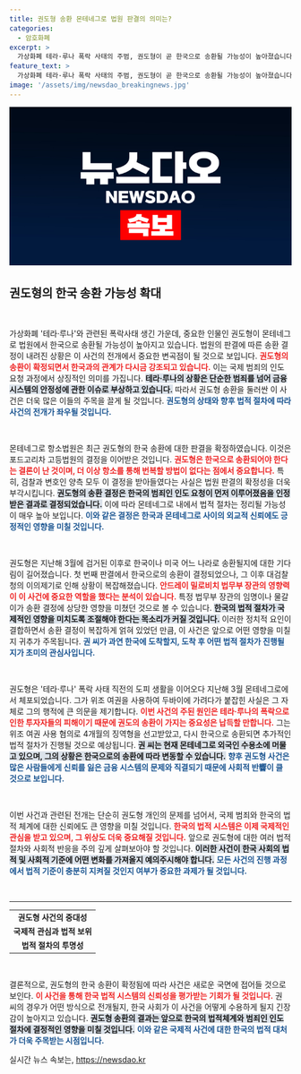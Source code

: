 ```yaml
---
title: 권도형 송환 몬테네그로 법원 판결의 의미는?
categories:
  - 암호화폐
excerpt: >
  가상화폐 테라·루나 폭락 사태의 주범, 권도형이 곧 한국으로 송환될 가능성이 높아졌습니다. 몬테네그로 법원이 한국행 판결을 확정 짓고, 이제 그의 향후 행보에 세간의 이목이 집중되고 있습니다!
feature_text: >
  가상화폐 테라·루나 폭락 사태의 주범, 권도형이 곧 한국으로 송환될 가능성이 높아졌습니다. 몬테네그로 법원이 한국행 판결을 확정 짓고, 이제 그의 향후 행보에 세간의 이목이 집중되고 있습니다!
image: '/assets/img/newsdao_breakingnews.jpg'
---
```


<p><img src="/assets/img/newsdao_breakingnews.jpg" alt="koreaapp 속보" /></p>

<h2 data-ke-size="size26">권도형의 한국 송환 가능성 확대</h2>

<p data-ke-size="size16">&nbsp;</p>

<p>가상화폐 '테라·루나'와 관련된 폭락사태 생긴 가운데, 중요한 인물인 권도형이 몬테네그로 법원에서 한국으로 송환될 가능성이 높아지고 있습니다. 법원의 판결에 따른 송환 결정이 내려진 상황은 이 사건의 전개에서 중요한 변곡점이 될 것으로 보입니다. <b><span style="color: #ee2323;">권도형의 송환이 확정되면서 한국과의 관계가 다시금 강조되고 있습니다.</span></b> 이는 국제 범죄의 인도 요청 과정에서 상징적인 의미를 가집니다. <b><span style="background-color: #21538527;">테라·루나의 상황은 단순한 범죄를 넘어 금융 시스템의 안정성에 관한 이슈로 부상하고 있습니다.</span></b> 따라서 권도형 송환을 둘러싼 이 사건은 더욱 많은 이들의 주목을 끌게 될 것입니다. <b><span style="color: #1a5490;">권도형의 상태와 향후 법적 절차에 따라 사건의 전개가 좌우될 것입니다.</span></b></p>

<p data-ke-size="size16">&nbsp;</p>

<p>몬테네그로 항소법원은 최근 권도형의 한국 송환에 대한 판결을 확정하였습니다. 이것은 포드고리차 고등법원의 결정을 이어받은 것입니다. <b><span style="color: #ee2323;">권도형은 한국으로 송환되어야 한다는 결론이 난 것이며, 더 이상 항소를 통해 번복할 방법이 없다는 점에서 중요합니다.</span></b> 특히, 검찰과 변호인 양측 모두 이 결정을 받아들였다는 사실은 법원 판결의 확정성을 더욱 부각시킵니다. <b><span style="background-color: #21538527;">권도형의 송환 결정은 한국의 범죄인 인도 요청이 먼저 이루어졌음을 인정받은 결과로 결정되었습니다.</span></b> 이에 따라 몬테네그로 내에서 법적 절차는 정리될 가능성이 매우 높아 보입니다. <b><span style="color: #1a5490;">이와 같은 결정은 한국과 몬테네그로 사이의 외교적 신뢰에도 긍정적인 영향을 미칠 것입니다.</span></b></p>

<p data-ke-size="size16">&nbsp;</p>

<p>권도형은 지난해 3월에 검거된 이후로 한국이나 미국 어느 나라로 송환될지에 대한 기다림이 길어졌습니다. 첫 번째 판결에서 한국으로의 송환이 결정되었으나, 그 이후 대검찰청의 이의제기로 인해 상황이 복잡해졌습니다. <b><span style="color: #ee2323;">안드레이 밀로비치 법무부 장관의 영향력이 이 사건에 중요한 역할을 했다는 분석이 있습니다.</span></b> 특정 법무부 장관의 임명이나 물갈이가 송환 결정에 상당한 영향을 미쳤던 것으로 볼 수 있습니다. <b><span style="background-color: #21538527;">한국의 법적 절차가 국제적인 영향을 미치도록 조절해야 한다는 목소리가 커질 것입니다.</span></b> 이러한 정치적 요인이 결합하면서 송환 결정이 복잡하게 얽혀 있었던 만큼, 이 사건은 앞으로 어떤 영향을 미칠지 귀추가 주목됩니다. <b><span style="color: #1a5490;">권 씨가 과연 한국에 도착할지, 도착 후 어떤 법적 절차가 진행될지가 초미의 관심사입니다.</span></b></p>

<p data-ke-size="size16">&nbsp;</p>

<p>권도형은 '테라·루나' 폭락 사태 직전의 도피 생활을 이어오다 지난해 3월 몬테네그로에서 체포되었습니다. 그가 위조 여권을 사용하여 두바이에 가려다가 붙잡힌 사실은 그 자체로 그의 행적에 큰 의문을 제기합니다. <b><span style="color: #ee2323;">이번 사건의 주된 원인은 테라·루나의 폭락으로 인한 투자자들의 피해이기 때문에 권도의 송환이 가지는 중요성은 납득할 만합니다.</span></b> 그는 위조 여권 사용 혐의로 4개월의 징역형을 선고받았고, 다시 한국으로 송환되면 추가적인 법적 절차가 진행될 것으로 예상됩니다. <b><span style="background-color: #21538527;">권 씨는 현재 몬테네그로 외국인 수용소에 머물고 있으며, 그의 상황은 한국으로의 송환에 따라 변동할 수 있습니다.</span></b> <b><span style="color: #1a5490;">향후 권도형 사건은 많은 사람들에게 신뢰를 잃은 금융 시스템의 문제와 직결되기 때문에 사회적 반響이 클 것으로 보입니다.</span></b></p>

<p data-ke-size="size16">&nbsp;</p> 

<p>이번 사건과 관련된 전개는 단순히 권도형 개인의 문제를 넘어서, 국제 범죄와 한국의 법적 체계에 대한 신뢰에도 큰 영향을 미칠 것입니다. <b><span style="color: #ee2323;">한국의 법적 시스템은 이제 국제적인 관심을 받고 있으며, 그 위상도 더욱 중요해질 것입니다.</span></b> 앞으로 권도형에 대한 여러 법적 절차와 사회적 반응을 주의 깊게 살펴보아야 할 것입니다. <b><span style="background-color: #21538527;">이러한 사건이 한국 사회의 법적 및 사회적 기준에 어떤 변화를 가져올지 예의주시해야 합니다.</span></b> <b><span style="color: #1a5490;">모든 사건의 진행 과정에서 법적 기준이 충분히 지켜질 것인지 여부가 중요한 과제가 될 것입니다.</span></b></p>

<p data-ke-size="size16">&nbsp;</p>

<hr style="border: 1px solid #cityblue;">

<table style="width: 100%; border-collapse: collapse;">
  <tbody>
    <tr>
      <td style="text-align: center; height: 17px;"><b>권도형 사건의 중대성</b></td>
    </tr>
    <tr>
      <td style="text-align: center; height: 17px;"><b>국제적 관심과 법적 보위</b></td>
    </tr>
    <tr>
      <td style="text-align: center; height: 17px;"><b>법적 절차의 투명성</b></td>
    </tr>
  </tbody>
</table>

<p data-ke-size="size16">&nbsp;</p>

<p>결론적으로, 권도형의 한국 송환이 확정됨에 따라 사건은 새로운 국면에 접어들 것으로 보인다. <b><span style="color: #ee2323;">이 사건을 통해 한국 법적 시스템의 신뢰성을 평가받는 기회가 될 것입니다.</span></b> 권 씨의 경우가 어떤 방식으로 전개될지, 한국 사회가 이 사건을 어떻게 수용하게 될지 긴장감이 높아지고 있습니다. <b><span style="background-color: #21538527;">권도형 송환의 결과는 앞으로 한국의 법적체계와 범죄인 인도 절차에 결정적인 영향을 미칠 것입니다.</span></b> <b><span style="color: #1a5490;">이와 같은 국제적 사건에 대한 한국의 법적 대처가 더욱 주목받는 시점입니다.</span></b></p>
실시간 뉴스 속보는, <a href="https://newsdao.kr" rel="dofollow">https://newsdao.kr</a>


